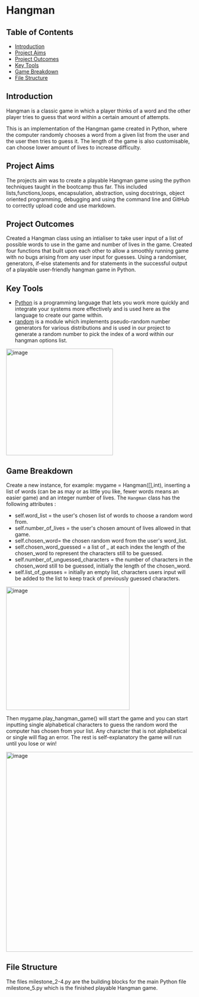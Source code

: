 # Hangman

## Table of Contents

- [Introduction](#brief)
- [Project Aims](#aim)
- [Project Outcomes](#outcome)
- [Key Tools](#tools)
- [Game Breakdown](#instructions)
- [File Structure](#structure)

<a id="intro"></a>
## Introduction

Hangman is a classic game in which a player thinks of a word and the other player tries to guess that word within a certain amount of attempts.

This is an implementation of the Hangman game created in Python, where the computer randomly chooses a word from a given list from the user and the user then tries to guess it. The length of the game is also customisable, can choose lower amount of lives to increase difficulty.

<a id="aim"></a>
## Project Aims

The projects aim was to create a playable Hangman game using the python techniques taught in the bootcamp thus far. This included lists,functions,loops, encapsulation, abstraction, using docstrings, object oriented programming, debugging and using the command line and GitHub to correctly upload code and use markdown.

## Project Outcomes

Created a Hangman class using an intialiser to take user input of a list of possible words to use in the game and number of lives in the game. Created four functions that built upon each other to allow a smoothly running game with no bugs arising from any user input for guesses. Using a randomiser, generators, if-else statements and for statements in the successful output of a playable user-friendly hangman game in Python.

<a id="tools"></a>
## Key Tools

* [Python](https://wiki.python.org/moin/BeginnersGuide/Programmers) is a programming language that lets you work more quickly and integrate your systems more effectively and is used here as the language to create our game within.
* [random](https://docs.python.org/3/library/random.html) is a module which implements pseudo-random number generators for various distributions and is used in our project to generate a random number to pick the index of a word within our hangman options list.
<img width="288" alt="image" src="https://github.com/jbell22j/hangman/assets/141024595/5a9eb69e-0b85-4034-9b8e-2ef36094a222">


<a id="instructions"></a>
## Game Breakdown

Create a new instance, for example: mygame = Hangman([],int), inserting a list of words (can be as may or as little you like, fewer words means an easier game) and an integer number of lives. The `Hangman` class has the following attributes :
* self.word_list = the user's chosen list of words to choose a random word from.
* self.number_of_lives = the user's chosen amount of lives allowed in that game.
* self.chosen_word= the chosen random word from the user's word_list.
* self.chosen_word_guessed = a list of _ at each index the length of the chosen_word to represent the characters still to be guessed.
* self.number_of_unguessed_characters = the number of characters in the chosen_word still to be guessed, initially the length of the chosen_word.
* self.list_of_guesses = initially an empty list, characters users input will be added to the list to keep track of previously guessed characters.


<img width="333" alt="image" src="https://github.com/jbell22j/hangman/assets/141024595/1d427a05-f3a9-4cb8-807d-5742914561f1">

Then mygame.play_hangman_game() will start the game and you can start inputting single alphabetical characters to guess the random word the computer has chosen from your list. Any character that is not alphabetical or single will flag an error. The rest is self-explanatory the game will run until you lose or win!

<img width="540" alt="image" src="https://github.com/jbell22j/hangman/assets/141024595/59bcaad8-d89a-4666-a195-761a92f6c042">

<a id="structure"></a>
## File Structure

The files milestone_2-4.py are the building blocks for the main Python file milestone_5.py which is the finished playable Hangman game.

